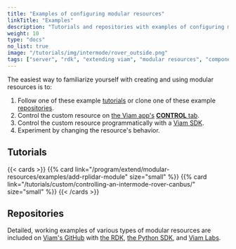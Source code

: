 ```yaml
---
title: "Examples of configuring modular resources"
linkTitle: "Examples"
description: "Tutorials and repositories with examples of configuring modular resources."
weight: 10
type: "docs"
no_list: true
image: "/tutorials/img/intermode/rover_outside.png"
tags: ["server", "rdk", "extending viam", "modular resources", "components", "services"]
---
```


The easiest way to familiarize yourself with creating and using modular resources is to:

1. Follow one of these example [tutorials](#tutorials) or clone one of these example [repositories](#repositories).
2. Control the custom resource on [the Viam app's](https://app.viam.com) [__CONTROL__ tab](/manage/fleet/#remote-control).
3. Control the custom resource programmatically with a [Viam SDK](/program/sdk-as-client/).
4. Experiment by changing the resource's behavior.

## Tutorials

{{< cards >}}
    {{% card link="/program/extend/modular-resources/examples/add-rplidar-module" size="small" %}}
    {{% card link="/tutorials/custom/controlling-an-intermode-rover-canbus/" size="small" %}}
{{< /cards >}}

## Repositories

Detailed, working examples of various types of modular resources are included on [Viam's GitHub](https://github.com/viamrobotics) with [the RDK](https://github.com/viamrobotics/rdk/tree/main/examples/customresources), [the Python SDK](https://github.com/viamrobotics/viam-python-sdk/tree/main/examples/module), and [Viam Labs](https://github.com/viam-labs/wifi-sensor).
